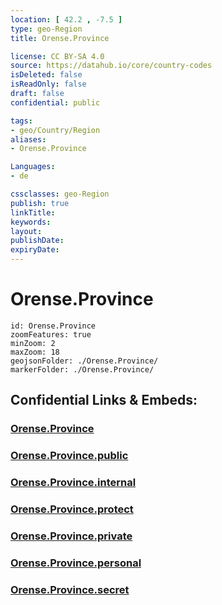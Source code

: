 ```yaml
---
location: [ 42.2 , -7.5 ] 
type: geo-Region
title: Orense.Province

license: CC BY-SA 4.0
source: https://datahub.io/core/country-codes
isDeleted: false
isReadOnly: false
draft: false
confidential: public

tags:
- geo/Country/Region
aliases:
- Orense.Province

Languages:
- de

cssclasses: geo-Region
publish: true
linkTitle: 
keywords: 
layout: 
publishDate: 
expiryDate: 
---
```


# Orense.Province

```leaflet
id: Orense.Province
zoomFeatures: true 
minZoom: 2 
maxZoom: 18
geojsonFolder: ./Orense.Province/
markerFolder: ./Orense.Province/
```


## Confidential Links & Embeds: 

### [Orense.Province](/_Standards/Earth/Continent/Europe/Europe~South/Spain/Provinces~Spain/Galicia/Orense.Province.md) 

### [Orense.Province.public](/_public/Earth/Continent/Europe/Europe~South/Spain/Provinces~Spain/Galicia/Orense.Province.public.md) 

### [Orense.Province.internal](/_internal/Earth/Continent/Europe/Europe~South/Spain/Provinces~Spain/Galicia/Orense.Province.internal.md) 

### [Orense.Province.protect](/_protect/Earth/Continent/Europe/Europe~South/Spain/Provinces~Spain/Galicia/Orense.Province.protect.md) 

### [Orense.Province.private](/_private/Earth/Continent/Europe/Europe~South/Spain/Provinces~Spain/Galicia/Orense.Province.private.md) 

### [Orense.Province.personal](/_personal/Earth/Continent/Europe/Europe~South/Spain/Provinces~Spain/Galicia/Orense.Province.personal.md) 

### [Orense.Province.secret](/_secret/Earth/Continent/Europe/Europe~South/Spain/Provinces~Spain/Galicia/Orense.Province.secret.md)


